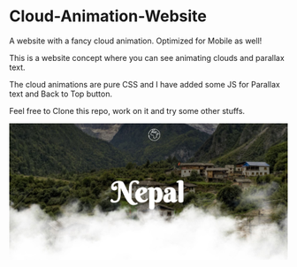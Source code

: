 # Cloud-Animation-Website
A website with a fancy cloud animation. Optimized for Mobile as well! 

This is a website concept where you can see animating clouds and parallax text.

The cloud animations are pure CSS and I have added some JS for Parallax text and Back to Top button.

Feel free to Clone this repo, work on it and try some other stuffs. 

![Screenshot](images/screenshot.JPG?raw=true "Cloud Animation")
